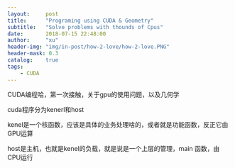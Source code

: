 ```yaml
---
layout:     post
title:      "Programing using CUDA & Geometry"
subtitle:   "Solve problems with thounds of Cpus"
date:       2018-07-15 22:48:00
author:     "xu"
header-img: "img/in-post/how-2-love/how-2-love.PNG"
header-mask: 0.3
catalog:    true
tags:
    - CUDA
---
```


CUDA编程哈，第一次接触，关于gpu的使用问题，以及几何学

cuda程序分为kenerl和host

kenel是一个核函数，应该是具体的业务处理啥的，或者就是功能函数，反正它由GPU运算

host是主机，也就是kenel的负载，就是说是一个上层的管理，main 函数，由CPU运行